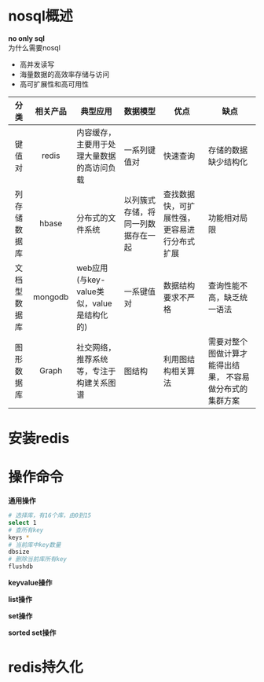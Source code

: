 # nosql概述

**no only sql**  
为什么需要nosql  
- 高并发读写  
- 海量数据的高效率存储与访问  
- 高可扩展性和高可用性  

|   分类   |  相关产品   | 典型应用                           | 数据模型              | 优点                     | 缺点                            |
| :----: | :-----: | ------------------------------ | ----------------- | ---------------------- | ----------------------------- |
|  键值对   |  redis  | 内容缓存，主要用于处理大量数据的高访问负载          | 一系列键值对            | 快速查询                   | 存储的数据缺少结构化                    |
| 列存储数据库 |  hbase  | 分布式的文件系统                       | 以列簇式存储，将同一列数据存在一起 | 查找数据快，可扩展性强，更容易进行分布式扩展 | 功能相对局限                        |
| 文档型数据库 | mongodb | web应用(与key-value类似，value是结构化的) | 一系键值对             | 数据结构要求不严格              | 查询性能不高，缺乏统一语法                 |
| 图形数据库  |  Graph  | 社交网络，推荐系统等，专注于构建关系图谱           | 图结构               | 利用图结构相关算法              | 需要对整个图做计算才能得出结果， 不容易做分布式的集群方案 |

# 安装redis


# 操作命令

**通用操作**  

```bash
# 选择库，有16个库，由0到15
select 1
# 查所有key
keys *
# 当前库中key数量
dbsize
# 删除当前库所有key
flushdb
```

**keyvalue操作**

**list操作**

**set操作**

**sorted set操作**


# redis持久化


